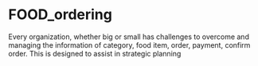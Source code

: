 # FOOD_ordering
Every organization, whether big or small has challenges to overcome and managing the information of category, food  item, order, payment, confirm order. This is designed to assist in strategic planning
